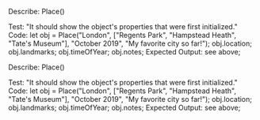 Describe: Place()

Test: "It should show the object's properties that were first initialized."
Code: let obj = Place("London", ["Regents Park", "Hampstead Heath", "Tate's Museum"], "October 2019", "My favorite city so far!");
obj.location;
obj.landmarks;
obj.timeOfYear;
obj.notes;
Expected Output: see above;

Describe: Place()

Test: "It should show the object's properties that were first initialized."
Code: let obj = Place("London", ["Regents Park", "Hampstead Heath", "Tate's Museum"], "October 2019", "My favorite city so far!");
obj.location;
obj.landmarks;
obj.timeOfYear;
obj.notes;
Expected Output: see above;